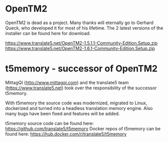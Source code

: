 # OpenTM2
OpenTM2 is dead as a project. Many thanks will eternally go to Gerhard Queck, who developed it for most of his lifetime.
The 2 latest versions of the installer can be found here for download:

https://www.translate5.net/OpenTM2-1.5.1.1-Community-Edition.Setup.zip
https://www.translate5.net/OpenTM2-1.6.1-Community-Edition.Setup.zip

# t5memory - successor of OpenTM2

MittagQI (http://www.mittagqi.com) and the translate5 team (https://www.translate5.net) took over the responsibility of the successor t5memory.

With t5memory the source code was modernized, migrated to Linux, dockerized and turned into a headless translation memory engine. Also many bugs have been fixed and features will be added.

t5memory source code can be found here: https://github.com/translate5/t5memory
Docker repos of t5memory can be found here: https://hub.docker.com/r/translate5/t5memory
